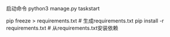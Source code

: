 启动命令 
python3 manage.py taskstart


pip freeze > requirements.txt # 生成requirements.txt
pip install -r requirements.txt # 从requirements.txt安装依赖
